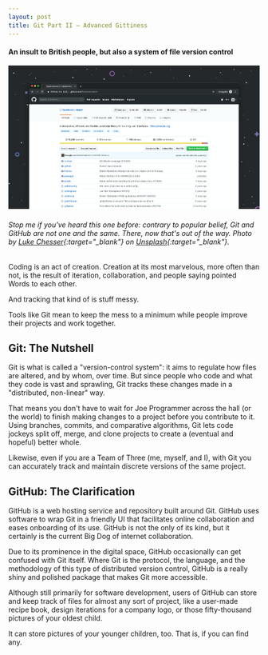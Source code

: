 ```yaml
---
layout: post
title: Git Part II — Advanced Gittiness
---
```

#### An insult to British people, but also a system of file version control

![Code on computer](/images/git.jpg)

###### _Stop me if you've heard this one before: contrary to popular belief, Git and GitHub are not one and the same. There, now that's out of the way. Photo by [Luke Chesser](https://unsplash.com/@lukechesser?utm_source=unsplash&utm_medium=referral&utm_content=creditCopyText){:target="\_blank"} on [Unsplash](https://unsplash.com/photos/LG8ToawE8WQ){:target="\_blank"}._

Coding is an act of creation. Creation at its most marvelous, more often than not, is the result of iteration, collaboration, and people saying pointed Words to each other.

And tracking that kind of is stuff messy.

Tools like Git mean to keep the mess to a minimum while people improve their projects and work together.

## Git: The Nutshell

Git is what is called a "version-control system": it aims to regulate how files are altered, and by whom, over time. But since people who code and what they code is vast and sprawling, Git tracks these changes made in a "distributed, non-linear" way. 

That means you don't have to wait for Joe Programmer across the hall (or the world) to finish making changes to a project before you contribute to it. Using branches, commits, and comparative algorithms, Git lets code jockeys split off, merge, and clone projects to create a (eventual and hopeful) better whole.

Likewise, even if you are a Team of Three (me, myself, and I), with Git you can accurately track and maintain discrete versions of the same project.

## GitHub: The Clarification

GitHub is a web hosting service and repository built around Git. GitHub uses software to wrap Git in a friendly UI that facilitates online collaboration and eases onboarding of its use. GitHub is not the only of its kind, but it certainly is the current Big Dog of internet collaboration.

Due to its prominence in the digital space, GitHub occasionally can get confused with Git itself. Where Git is the protocol, the language, and the methodology of this type of distributed version control, GitHub is a really shiny and polished package that makes Git more accessible. 

Although still primarily for software development, users of GitHub can store and keep track of files for almost any sort of project, like a user-made recipe book, design iterations for a company logo, or those fifty-thousand pictures of your oldest child.

It can store pictures of your younger children, too. That is, if you can find any.